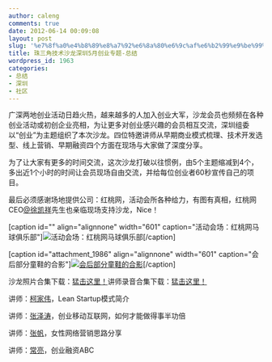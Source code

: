 ```yaml
---
author: caleng
comments: true
date: 2012-06-14 00:09:08
layout: post
slug: '%e7%8f%a0%e4%b8%89%e8%a7%92%e6%8a%80%e6%9c%af%e6%b2%99%e9%be%99%e6%b7%b1%e5%9c%b35%e6%9c%88%e5%88%9b%e4%b8%9a%e4%b8%93%e9%a2%98-%e6%80%bb%e7%bb%93'
title: 珠三角技术沙龙深圳5月创业专题-总结
wordpress_id: 1963
categories:
- 总结
- 深圳
- 社区
---
```


广深两地创业活动日趋火热，越来越多的人加入创业大军，沙龙会员也频频在各种创业活动或初创企业亮相，为让更多对创业感兴趣的会员相互交流，深圳组委以“创业”为主题组织了本次沙龙。四位特邀讲师从早期商业模式梳理、技术开发选型、线上营销、早期融资四个方面在现场与大家做了深度分享。

为了让大家有更多的时间交流，这次沙龙打破以往惯例，由5个主题缩减到4个，多出近1个小时的时间让会员现场自由交流，并给每位创业者60秒宣传自己的项目。

最后必须感谢场地提供公司：红桃网，活动会所各种给力，有图有真相，红桃网CEO[@徐凯祥](http://weibo.com/u/1794457742)先生也亲临现场支持沙龙，Nice！

[caption id="" align="alignnone" width="601" caption="活动会场：红桃网马球俱乐部"]![活动会场：红桃网马球俱乐部](http://static.aceona.com/polo_club/images/polo_banner_a.jpg)[/caption]

[caption id="attachment_1986" align="alignnone" width="601" caption="会后部分童鞋的合影"][![会后部分童鞋的合影](http://techparty-media.qiniudn.com/2012/06/100_2832_11.jpg)](http://techparty-media.qiniudn.com/2012/06/100_2832_11.jpg)[/caption]

沙龙照片合集下载：[猛击这里！](http://115.com/file/an3vxdch#0527技术沙龙-照片.rar)讲师录音合集下载：[猛击这里！](http://115.com/file/an3xyx9a#0527沙龙录音.rar)

讲师：[柯家伟](http://weibo.com/kejiawei)，Lean Startup模式简介





讲师：[张泽涛](http://weibo.com/zetaozhang)，创业移动互联网，如何才能做得事半功倍





讲师：[张帆](http://weibo.com/zhangfanpc)，女性网络营销思路分享





讲师：[常亮](http://weibo.com/lucienchiong)，创业融资ABC

